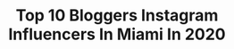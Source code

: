 ---
title: Top 10 Bloggers Instagram Influencers In Miami In 2020
description: >-
  Find top bloggers Instagram influencers in Miami in 2020. Most popular hashtags: #quarantine #miami #blogger #staysafe.
platform: Instagram
profiles:
  - username: "nandaquero"
    fullname: >-
      Nanda Quero
    location: "United States"
    followers: 34370
    engagement: 324
    commentsToLikes: 0.079968
    id: ck0w76yd2c2fd0i19f3ztzb5i
    verified: false
    hashtags: "#gimmebrow, #quarantinemood, #props, #editorialmakeup"
  - username: "danilabory"
    fullname: >-
      Dani | Lifestyle Blogger
    location: "United States"
    followers: 28683
    engagement: 410
    commentsToLikes: 0.133185
    id: ck55o5l197o7k0i112p0u34hd
    verified: false
    hashtags: "#beachwear, #workingfromhome, #latinablogger, #pompanobeach"
  - username: "melanie_ortz"
    fullname: >-
      ♥Melanie♥
    location: "United States"
    followers: 136785
    engagement: 330
    commentsToLikes: 0.062366
    id: ck5c31rciyfix0i113s4ifc2f
    verified: false
    hashtags: "#blogger, #miamibloggers, #tbt, #fthecorona"
  - username: "nstantremedy"
    fullname: >-
      VI.XXIV.MMXIV
    location: "United States"
    followers: 2695
    engagement: 1971
    commentsToLikes: 0.049189
    id: ck5cd42sfii1i0i11q5clbph1
    verified: false
    hashtags: "#godneverfails, #bars, #weddingszn, #getintoit"
  - username: "theworld_ofalice"
    fullname: >-
      Alice In the Real Wonderland🦋
    location: "United States"
    followers: 5582
    engagement: 498
    commentsToLikes: 0.034484
    id: ck9hb9syzfyi70j78lubl4uka
    verified: false
    hashtags: "#trendingphoto, #curvegirl, #naturegeography, #stateofmind"
  - username: "linet_inspirations"
    fullname: >-
      CLEAN BEAUTY•LIFESTYLE•FASHION
    location: "United States"
    followers: 5783
    engagement: 781
    commentsToLikes: 0.349877
    id: ckapbx2wk1m7h0i78spz9dfwg
    verified: false
    hashtags: "#thecloud, #bloggerstyle, #pendantlights, #contests"
  - username: "sonikhanem"
    fullname: >-
      Sonia Sani D.O.
    location: "United States"
    followers: 38048
    engagement: 357
    commentsToLikes: 0.046058
    id: ck6uax43p66ie0j71y5iv3imn
    verified: false
    hashtags: "#whoamiforgetting, #avgeek, #doctorlife, #wingviewwednesday"
  - username: "jlondonostyle"
    fullname: >-
      Juanita Londono
    location: "United States"
    followers: 97588
    engagement: 287
    commentsToLikes: 0.058173
    id: ck0udwvmvk3b20i19tswvpc6y
    verified: false
    hashtags: "#beautytips, #nycblogger, #dress, #balance"
  - username: "nishpan"
    fullname: >-
      Nisha Panjabi
    location: "United States"
    followers: 5427
    engagement: 1745
    commentsToLikes: 0.109471
    id: ck8t491cm5x080j78qaep3fnb
    verified: false
    hashtags: "#quarantinelife, #makeupvideox, #sneakerheads, #fashionaddict"
  - username: "dj_sarcastic"
    fullname: >-
      💣
    location: "United States"
    followers: 20371
    engagement: 176
    commentsToLikes: 0.049519
    id: ck5zxpfhn8f5z0i14ff4r7btv
    verified: false
    hashtags: "#babyhair, #beauty, #djsarcastic, #artist"
---